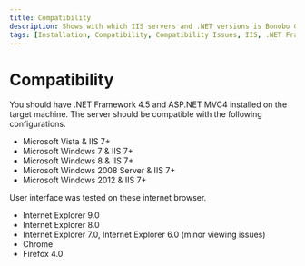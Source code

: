 ```yaml
---
title: Compatibility
description: Shows with which IIS servers and .NET versions is Bonobo Git Server compatible.
tags: [Installation, Compatibility, Compatibility Issues, IIS, .NET Framework]
---
```


Compatibility
=============

You should have .NET Framework 4.5 and ASP.NET MVC4 installed on the target machine. The server should be compatible with the following configurations.

* Microsoft Vista & IIS 7+
* Microsoft Windows 7 & IIS 7+
* Microsoft Windows 8 & IIS 7+
* Microsoft Windows 2008 Server & IIS 7+
* Microsoft Windows 2012 & IIS 7+

User interface was tested on these internet browser.

* Internet Explorer 9.0
* Internet Explorer 8.0
* Internet Explorer 7.0, Internet Explorer 6.0 (minor viewing issues)
* Chrome
* Firefox 4.0
